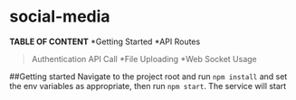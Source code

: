# social-media

__TABLE OF CONTENT__
*Getting Started
*API Routes
>Authentication
>API Call
*File Uploading
*Web Socket Usage

##Getting started
Navigate to the project root and run `npm install` and set the env variables as appropriate, then run `npm start`. The service will start
